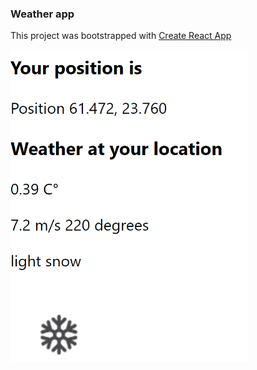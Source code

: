 ### Weather app

This project was bootstrapped with [Create React App](https://github.com/facebook/create-react-app)

<img src="https://github.com/ruusunentoni/Weather-app/blob/master/src/img/screenshot.PNG" alt="Weather app screenshot" height="500" />
